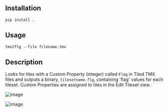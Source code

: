 ## Installation

`pip install .`

## Usage

`tmx2flg --file filename.tmx`

## Description
Looks for tiles with a Custom Property (integer) called `Flag` in Tiled TMX files and outputs a binary, `tilesetname.flg`, containing 'flag' values for each tileset. Custom Properties are assigned to tiles in the Edit Tileset view.

![image](https://user-images.githubusercontent.com/40728628/220176803-334239f6-5344-48b3-a024-d00b03f5ca15.png)

![image](https://user-images.githubusercontent.com/40728628/220177928-bda9fe73-97dd-449b-b439-8a0612425447.png)
